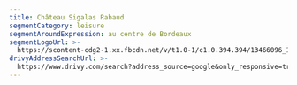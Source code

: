 ```yaml
---
title: Château Sigalas Rabaud
segmentCategory: leisure
segmentAroundExpression: au centre de Bordeaux
segmentLogoUrl: >-
  https://scontent-cdg2-1.xx.fbcdn.net/v/t1.0-1/c1.0.394.394/13466096_10156972636655368_6972810503999266705_n.png?_nc_cat=0&oh=354347f001de52b4124f6497b1f36605&oe=5BCE6DAC
drivyAddressSearchUrl: >-
  https://www.drivy.com/search?address_source=google&only_responsive=true&country_scope=FR&latitude=44.842051&longitude=-0.5752969999999777&address=Grand+Th%C3%A9%C3%A2tre%2C+Bordeaux%2C+France&city_display_name=Bordeaux
---
```

